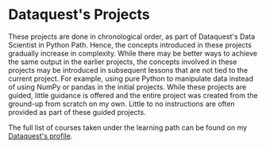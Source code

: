 # Dataquest's Projects
These projects are done in chronological order, as part of Dataquest's Data Scientist in Python Path.
Hence, the concepts introduced in these projects gradually increase in complexity.
While there may be better ways to achieve the same output in the earlier projects, the concepts involved in these projects may be introduced in subsequent lessons that are not tied to the current project. For example, using pure Python to manipulate data instead of using NumPy or pandas in the initial projects.
While these projects are guided, little guidance is offered and the entire project was created from the ground-up from scratch on my own. Little to no instructions are often provided as part of these guided projects.

The full list of courses taken under the learning path can be found on my [Dataquest's profile](https://app.dataquest.io/profile/wongweechuan).
